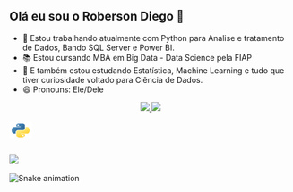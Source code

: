 ## Olá eu sou o Roberson Diego 👋

- 🔭 Estou trabalhando atualmente com Python para Analise e tratamento de Dados, Bando SQL Server e Power BI.
- 📚 Estou cursando MBA em Big Data - Data Science pela FIAP
- 🌱 E também estou estudando Estatística, Machine Learning e tudo que tiver curiosidade voltado para Ciência de Dados.
- 😄 Pronouns: Ele/Dele

<div align="center">
  <a href="https://github.com/RobersonValle">
  <img height="170em" src="https://github-readme-stats.vercel.app/api?username=RobersonValle&show_icons=true&theme=merko&include_all_commits=true&count_private=true"/>
  <img height="170em" src="https://github-readme-stats.vercel.app/api/top-langs/?username=RobersonValle&layout=compact&langs_count=7&theme=merko"/>
    
</div>
  
 <div style="display: inline_block"><br>
 
  <img align="center" alt="Rob-Python" height="30" width="40" src="https://raw.githubusercontent.com/devicons/devicon/master/icons/python/python-original.svg">

</div>
  
##
  
<div>
  <a href="https://www.linkedin.com/in/roberson-diego-martinho-do-valle-068054b3/" target="_blank"><img src="https://img.shields.io/badge/-LinkedIn-%230077B5?style=for-the-badge&logo=linkedin&logoColor=white" target="_blank"></a> 

  ![Snake animation](https://github.com/RobersonValle/RobersonValle/blob/output/github-contribution-grid-snake.svg)  
 
</div>  


